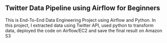 ## Twitter Data Pipeline using Airflow for Beginners
This is End-To-End Data Engineering Project using Airflow and Python. In this project, I extracted data using Twitter API, used python to transform data, deployed the code on Airflow/EC2 and save the final result on Amazon S3
